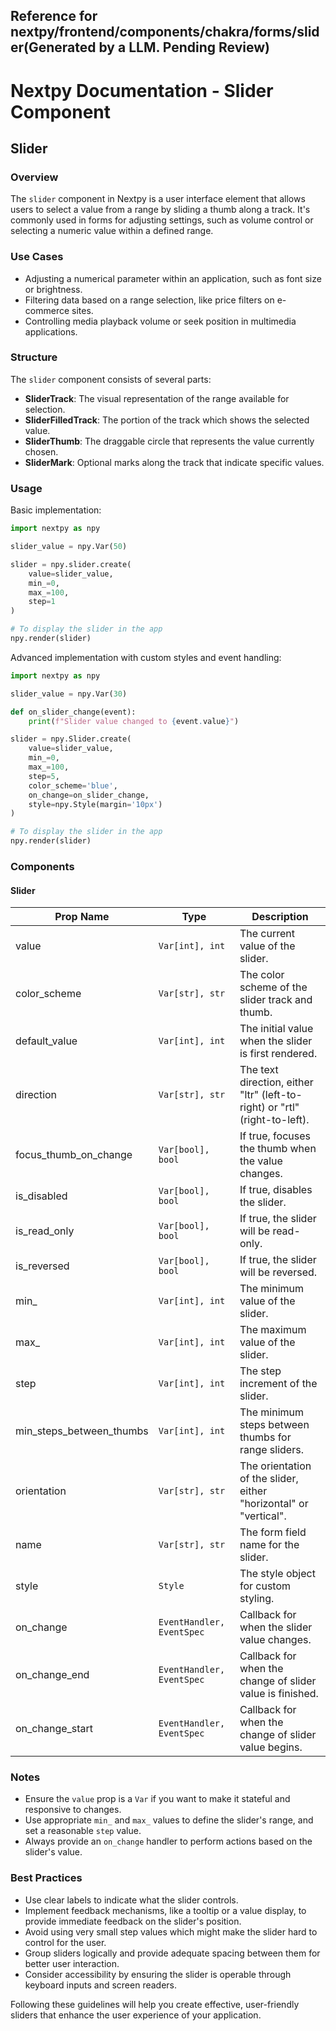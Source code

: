 ## Reference for nextpy/frontend/components/chakra/forms/slider(Generated by a LLM. Pending Review)

# Nextpy Documentation - Slider Component

## Slider

### Overview

The `slider` component in Nextpy is a user interface element that allows users to select a value from a range by sliding a thumb along a track. It's commonly used in forms for adjusting settings, such as volume control or selecting a numeric value within a defined range.

### Use Cases

- Adjusting a numerical parameter within an application, such as font size or brightness.
- Filtering data based on a range selection, like price filters on e-commerce sites.
- Controlling media playback volume or seek position in multimedia applications.

### Structure

The `slider` component consists of several parts:

- **SliderTrack**: The visual representation of the range available for selection.
- **SliderFilledTrack**: The portion of the track which shows the selected value.
- **SliderThumb**: The draggable circle that represents the value currently chosen.
- **SliderMark**: Optional marks along the track that indicate specific values.

### Usage

Basic implementation:

```python
import nextpy as npy

slider_value = npy.Var(50)

slider = npy.slider.create(
    value=slider_value,
    min_=0,
    max_=100,
    step=1
)

# To display the slider in the app
npy.render(slider)
```

Advanced implementation with custom styles and event handling:

```python
import nextpy as npy

slider_value = npy.Var(30)

def on_slider_change(event):
    print(f"Slider value changed to {event.value}")

slider = npy.Slider.create(
    value=slider_value,
    min_=0,
    max_=100,
    step=5,
    color_scheme='blue',
    on_change=on_slider_change,
    style=npy.Style(margin='10px')
)

# To display the slider in the app
npy.render(slider)
```

### Components

#### Slider

| Prop Name                | Type                      | Description                                                                |
| ------------------------ | ------------------------- | -------------------------------------------------------------------------- |
| value                    | `Var[int], int`           | The current value of the slider.                                           |
| color_scheme             | `Var[str], str`           | The color scheme of the slider track and thumb.                            |
| default_value            | `Var[int], int`           | The initial value when the slider is first rendered.                       |
| direction                | `Var[str], str`           | The text direction, either "ltr" (left-to-right) or "rtl" (right-to-left). |
| focus_thumb_on_change    | `Var[bool], bool`         | If true, focuses the thumb when the value changes.                         |
| is_disabled              | `Var[bool], bool`         | If true, disables the slider.                                              |
| is_read_only             | `Var[bool], bool`         | If true, the slider will be read-only.                                     |
| is_reversed              | `Var[bool], bool`         | If true, the slider will be reversed.                                      |
| min\_                    | `Var[int], int`           | The minimum value of the slider.                                           |
| max\_                    | `Var[int], int`           | The maximum value of the slider.                                           |
| step                     | `Var[int], int`           | The step increment of the slider.                                          |
| min_steps_between_thumbs | `Var[int], int`           | The minimum steps between thumbs for range sliders.                        |
| orientation              | `Var[str], str`           | The orientation of the slider, either "horizontal" or "vertical".          |
| name                     | `Var[str], str`           | The form field name for the slider.                                        |
| style                    | `Style`                   | The style object for custom styling.                                       |
| on_change                | `EventHandler, EventSpec` | Callback for when the slider value changes.                                |
| on_change_end            | `EventHandler, EventSpec` | Callback for when the change of slider value is finished.                  |
| on_change_start          | `EventHandler, EventSpec` | Callback for when the change of slider value begins.                       |

### Notes

- Ensure the `value` prop is a `Var` if you want to make it stateful and responsive to changes.
- Use appropriate `min_` and `max_` values to define the slider's range, and set a reasonable `step` value.
- Always provide an `on_change` handler to perform actions based on the slider's value.

### Best Practices

- Use clear labels to indicate what the slider controls.
- Implement feedback mechanisms, like a tooltip or a value display, to provide immediate feedback on the slider's position.
- Avoid using very small step values which might make the slider hard to control for the user.
- Group sliders logically and provide adequate spacing between them for better user interaction.
- Consider accessibility by ensuring the slider is operable through keyboard inputs and screen readers.

Following these guidelines will help you create effective, user-friendly sliders that enhance the user experience of your application.
